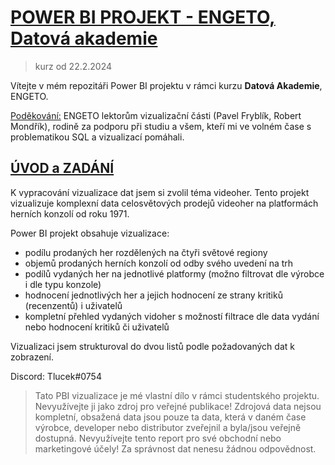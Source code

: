 # <ins>**POWER BI PROJEKT - ENGETO, Datová akademie**</ins>
>kurz od 22.2.2024

Vítejte v mém repozitáři Power BI projektu v rámci kurzu **Datová Akademie**, ENGETO.

<ins>Poděkování:</ins>
ENGETO lektorům vizualizační části (Pavel Fryblík, Robert Mondřík), rodině za podporu při studiu a všem, kteří mi ve volném čase s problematikou SQL a vizualizací pomáhali.

## <ins>**ÚVOD a ZADÁNÍ**</ins>
K vypracování vizualizace dat jsem si zvolil téma videoher. Tento projekt vizualizuje komplexní data celosvětových prodejů videoher na platformách herních konzolí od roku 1971.

Power BI projekt obsahuje vizualizace:

- podílu prodaných her rozdělených na čtyři světové regiony
- objemů prodaných herních konzolí od odby svého uvedení na trh
- podílů vydaných her na jednotlivé platformy (možno filtrovat dle výrobce i dle typu konzole)
- hodnocení jednotlivých her a jejich hodnocení ze strany kritiků (recenzentů) i uživatelů
- kompletní přehled vydaných vidoher s možností filtrace dle data vydání nebo hodnocení kritiků či uživatelů

Vizualizaci jsem strukturoval do dvou listů podle požadovaných dat k zobrazení.

Discord: Tlucek#0754

> Tato PBI vizualizace je mé vlastní dílo v rámci studentského projektu. Nevyužívejte ji jako zdroj pro veřejné publikace! Zdrojová data nejsou kompletní, obsažená data jsou pouze ta data, která v daném čase výrobce, developer nebo distributor zveřejnil a byla/jsou veřejně dostupná. Nevyužívejte tento report pro své obchodní nebo marketingové účely! Za správnost dat nenesu žádnou odpovědnost.
